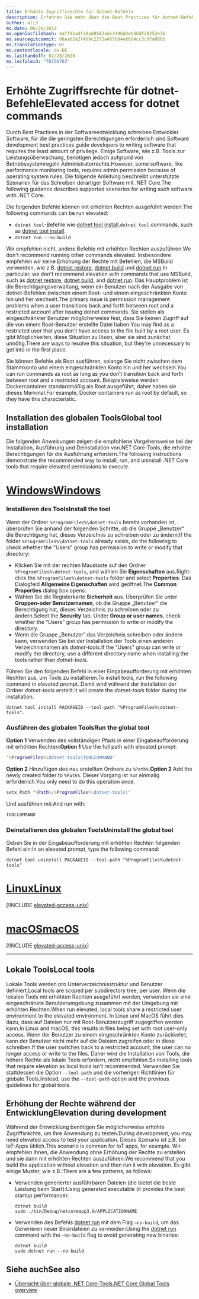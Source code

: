 ```yaml
---
title: Erhöhte Zugriffsrechte für dotnet-Befehle
description: Erfahren Sie mehr über die Best Practices für dotnet-Befehle, die erhöhte Zugriffsrechte erfordern.
author: wli3
ms.date: 06/26/2019
ms.openlocfilehash: 4aff9badfa8ad9b83adc4496d4ebd6df29252e36
ms.sourcegitcommit: 00aa62e2f469c2272a457b04e66b4cc3c97a800b
ms.translationtype: HT
ms.contentlocale: de-DE
ms.lasthandoff: 02/28/2020
ms.locfileid: "78156763"
---
```

# <a name="elevated-access-for-dotnet-commands"></a><span data-ttu-id="1e60d-103">Erhöhte Zugriffsrechte für dotnet-Befehle</span><span class="sxs-lookup"><span data-stu-id="1e60d-103">Elevated access for dotnet commands</span></span>

<span data-ttu-id="1e60d-104">Durch Best Practices in der Softwareentwicklung schreiben Entwickler Software, für die die geringsten Berechtigungen erforderlich sind.</span><span class="sxs-lookup"><span data-stu-id="1e60d-104">Software development best practices guide developers to writing software that requires the least amount of privilege.</span></span> <span data-ttu-id="1e60d-105">Einige Software, wie z.B. Tools zur Leistungsüberwachung, benötigen jedoch aufgrund von Betriebssystemregeln Administratorrechte.</span><span class="sxs-lookup"><span data-stu-id="1e60d-105">However, some software, like performance monitoring tools, requires admin permission because of operating system rules.</span></span> <span data-ttu-id="1e60d-106">Die folgende Anleitung beschreibt unterstützte Szenarien für das Schreiben derartiger Software mit .NET Core.</span><span class="sxs-lookup"><span data-stu-id="1e60d-106">The following guidance describes supported scenarios for writing such software with .NET Core.</span></span>

<span data-ttu-id="1e60d-107">Die folgenden Befehle können mit erhöhten Rechten ausgeführt werden:</span><span class="sxs-lookup"><span data-stu-id="1e60d-107">The following commands can be run elevated:</span></span>

- <span data-ttu-id="1e60d-108">`dotnet tool`-Befehle wie [dotnet tool install](dotnet-tool-install.md).</span><span class="sxs-lookup"><span data-stu-id="1e60d-108">`dotnet tool` commands, such as [dotnet tool install](dotnet-tool-install.md).</span></span>
- `dotnet run --no-build`

<span data-ttu-id="1e60d-109">Wir empfehlen nicht, andere Befehle mit erhöhten Rechten auszuführen.</span><span class="sxs-lookup"><span data-stu-id="1e60d-109">We don't recommend running other commands elevated.</span></span> <span data-ttu-id="1e60d-110">Insbesondere empfehlen wir keine Erhöhung der Rechte mit Befehlen, die MSBuild verwenden, wie z.B. [dotnet restore](dotnet-restore.md), [dotnet build](dotnet-build.md) und [dotnet run](dotnet-run.md).</span><span class="sxs-lookup"><span data-stu-id="1e60d-110">In particular, we don't recommend elevation with commands that use MSBuild, such as [dotnet restore](dotnet-restore.md), [dotnet build](dotnet-build.md), and [dotnet run](dotnet-run.md).</span></span> <span data-ttu-id="1e60d-111">Das Hauptproblem ist die Berechtigungsverwaltung, wenn ein Benutzer nach der Ausgabe von dotnet-Befehlen zwischen einem Root- und einem eingeschränkten Konto hin und her wechselt.</span><span class="sxs-lookup"><span data-stu-id="1e60d-111">The primary issue is permission management problems when a user transitions back and forth between root and a restricted account after issuing dotnet commands.</span></span> <span data-ttu-id="1e60d-112">Sie stellen als eingeschränkter Benutzer möglicherweise fest, dass Sie keinen Zugriff auf die von einem Root-Benutzer erstellte Datei haben.</span><span class="sxs-lookup"><span data-stu-id="1e60d-112">You may find as a restricted user that you don't have access to the file built by a root user.</span></span> <span data-ttu-id="1e60d-113">Es gibt Möglichkeiten, diese Situation zu lösen, aber sie sind zunächst unnötig.</span><span class="sxs-lookup"><span data-stu-id="1e60d-113">There are ways to resolve this situation, but they're unnecessary to get into in the first place.</span></span>

<span data-ttu-id="1e60d-114">Sie können Befehle als Root ausführen, solange Sie nicht zwischen dem Stammkonto und einem eingeschränkten Konto hin und her wechseln.</span><span class="sxs-lookup"><span data-stu-id="1e60d-114">You can run commands as root as long as you don’t transition back and forth between root and a restricted account.</span></span> <span data-ttu-id="1e60d-115">Beispielsweise werden Dockercontainer standardmäßig als Root ausgeführt, daher haben sie dieses Merkmal.</span><span class="sxs-lookup"><span data-stu-id="1e60d-115">For example, Docker containers run as root by default, so they have this characteristic.</span></span>

## <a name="global-tool-installation"></a><span data-ttu-id="1e60d-116">Installation des globalen Tools</span><span class="sxs-lookup"><span data-stu-id="1e60d-116">Global tool installation</span></span>

<span data-ttu-id="1e60d-117">Die folgenden Anweisungen zeigen die empfohlene Vorgehensweise bei der Installation, Ausführung und Deinstallation von.NET Core-Tools, die erhöhte Berechtigungen für die Ausführung erfordern.</span><span class="sxs-lookup"><span data-stu-id="1e60d-117">The following instructions demonstrate the recommended way to install, run, and uninstall .NET Core tools that require elevated permissions to execute.</span></span>

<!-- markdownlint-disable MD025 -->

# <a name="windows"></a>[<span data-ttu-id="1e60d-118">Windows</span><span class="sxs-lookup"><span data-stu-id="1e60d-118">Windows</span></span>](#tab/windows)

### <a name="install-the-tool"></a><span data-ttu-id="1e60d-119">Installieren des Tools</span><span class="sxs-lookup"><span data-stu-id="1e60d-119">Install the tool</span></span>

<span data-ttu-id="1e60d-120">Wenn der Ordner `%ProgramFiles%\dotnet-tools` bereits vorhanden ist, überprüfen Sie anhand der folgenden Schritte, ob die Gruppe „Benutzer“ die Berechtigung hat, dieses Verzeichnis zu schreiben oder zu ändern:</span><span class="sxs-lookup"><span data-stu-id="1e60d-120">If the folder `%ProgramFiles%\dotnet-tools` already exists, do the following to check whether the "Users" group has permission to write or modify that directory:</span></span>

- <span data-ttu-id="1e60d-121">Klicken Sie mit der rechten Maustaste auf den Ordner `%ProgramFiles%\dotnet-tools`, und wählen Sie **Eigenschaften** aus.</span><span class="sxs-lookup"><span data-stu-id="1e60d-121">Right-click the `%ProgramFiles%\dotnet-tools` folder and select **Properties**.</span></span> <span data-ttu-id="1e60d-122">Das Dialogfeld **Allgemeine Eigenschaften** wird geöffnet.</span><span class="sxs-lookup"><span data-stu-id="1e60d-122">The **Common Properties** dialog box opens.</span></span>
- <span data-ttu-id="1e60d-123">Wählen Sie die Registerkarte **Sicherheit** aus. Überprüfen Sie unter **Gruppen-oder Benutzernamen**, ob die Gruppe „Benutzer“ die Berechtigung hat, dieses Verzeichnis zu schreiben oder zu ändern.</span><span class="sxs-lookup"><span data-stu-id="1e60d-123">Select the **Security** tab. Under **Group or user names**, check whether the “Users” group has permission to write or modify the directory.</span></span>
- <span data-ttu-id="1e60d-124">Wenn die Gruppe „Benutzer“ das Verzeichnis schreiben oder ändern kann, verwenden Sie bei der Installation der Tools einen anderen Verzeichnisnamen als *dotnet-tools*.</span><span class="sxs-lookup"><span data-stu-id="1e60d-124">If the "Users" group can write or modify the directory, use a different directory name when installing the tools rather than *dotnet-tools*.</span></span>

<span data-ttu-id="1e60d-125">Führen Sie den folgenden Befehl in einer Eingabeaufforderung mit erhöhten Rechten aus, um Tools zu installieren.</span><span class="sxs-lookup"><span data-stu-id="1e60d-125">To install tools, run the following command in elevated prompt.</span></span> <span data-ttu-id="1e60d-126">Damit wird während der Installation der Ordner *dotnet-tools* erstellt.</span><span class="sxs-lookup"><span data-stu-id="1e60d-126">It will create the *dotnet-tools* folder during the installation.</span></span>

```dotnetcli
dotnet tool install PACKAGEID --tool-path "%ProgramFiles%\dotnet-tools".
```

### <a name="run-the-global-tool"></a><span data-ttu-id="1e60d-127">Ausführen des globalen Tools</span><span class="sxs-lookup"><span data-stu-id="1e60d-127">Run the global tool</span></span>

<span data-ttu-id="1e60d-128">**Option 1** Verwenden des vollständigen Pfads in einer Eingabeaufforderung mit erhöhten Rechten:</span><span class="sxs-lookup"><span data-stu-id="1e60d-128">**Option 1** Use the full path with elevated prompt:</span></span>

```cmd
"%ProgramFiles%\dotnet-tools\TOOLCOMMAND"
```

<span data-ttu-id="1e60d-129">**Option 2** Hinzufügen des neu erstellten Ordners zu `%Path%`.</span><span class="sxs-lookup"><span data-stu-id="1e60d-129">**Option 2** Add the newly created folder to `%Path%`.</span></span> <span data-ttu-id="1e60d-130">Dieser Vorgang ist nur einmalig erforderlich.</span><span class="sxs-lookup"><span data-stu-id="1e60d-130">You only need to do this operation once.</span></span>

```cmd
setx Path "%Path%;%ProgramFiles%\dotnet-tools\"
```

<span data-ttu-id="1e60d-131">Und ausführen mit:</span><span class="sxs-lookup"><span data-stu-id="1e60d-131">And run with:</span></span>

```cmd
TOOLCOMMAND
```

### <a name="uninstall-the-global-tool"></a><span data-ttu-id="1e60d-132">Deinstallieren des globalen Tools</span><span class="sxs-lookup"><span data-stu-id="1e60d-132">Uninstall the global tool</span></span>

<span data-ttu-id="1e60d-133">Geben Sie in der Eingabeaufforderung mit erhöhten Rechten folgenden Befehl ein:</span><span class="sxs-lookup"><span data-stu-id="1e60d-133">In an elevated prompt, type the following command:</span></span>

```dotnetcli
dotnet tool uninstall PACKAGEID --tool-path "%ProgramFiles%\dotnet-tools"
```

# <a name="linux"></a>[<span data-ttu-id="1e60d-134">Linux</span><span class="sxs-lookup"><span data-stu-id="1e60d-134">Linux</span></span>](#tab/linux)

[!INCLUDE [elevated-access-unix](../../../includes/elevated-access-unix.md)]

# <a name="macos"></a>[<span data-ttu-id="1e60d-135">macOS</span><span class="sxs-lookup"><span data-stu-id="1e60d-135">macOS</span></span>](#tab/macos)

[!INCLUDE [elevated-access-unix](../../../includes/elevated-access-unix.md)]

---

## <a name="local-tools"></a><span data-ttu-id="1e60d-136">Lokale Tools</span><span class="sxs-lookup"><span data-stu-id="1e60d-136">Local tools</span></span>

<span data-ttu-id="1e60d-137">Lokale Tools werden pro Unterverzeichnisstruktur und Benutzer definiert.</span><span class="sxs-lookup"><span data-stu-id="1e60d-137">Local tools are scoped per subdirectory tree, per user.</span></span> <span data-ttu-id="1e60d-138">Wenn die lokalen Tools mit erhöhten Rechten ausgeführt werden, verwenden sie eine eingeschränkte Benutzerumgebung zusammen mit der Umgebung mit erhöhten Rechten.</span><span class="sxs-lookup"><span data-stu-id="1e60d-138">When run elevated, local tools share a restricted user environment to the elevated environment.</span></span> <span data-ttu-id="1e60d-139">In Linux und MacOS führt dies dazu, dass auf Dateien nur mit Root-Benutzerzugriff zugegriffen werden kann.</span><span class="sxs-lookup"><span data-stu-id="1e60d-139">In Linux and macOS, this results in files being set with root user-only access.</span></span> <span data-ttu-id="1e60d-140">Wenn der Benutzer zu einem eingeschränkten Konto zurückkehrt, kann der Benutzer nicht mehr auf die Dateien zugreifen oder in diese schreiben.</span><span class="sxs-lookup"><span data-stu-id="1e60d-140">If the user switches back to a restricted account, the user can no longer access or write to the files.</span></span> <span data-ttu-id="1e60d-141">Daher wird die Installation von Tools, die höhere Rechte als lokale Tools erfordern, nicht empfohlen.</span><span class="sxs-lookup"><span data-stu-id="1e60d-141">So installing tools that require elevation as local tools isn't recommended.</span></span> <span data-ttu-id="1e60d-142">Verwenden Sie stattdessen die Option `--tool-path` und die vorherigen Richtlinien für globale Tools.</span><span class="sxs-lookup"><span data-stu-id="1e60d-142">Instead, use the `--tool-path` option and the previous guidelines for global tools.</span></span>

## <a name="elevation-during-development"></a><span data-ttu-id="1e60d-143">Erhöhung der Rechte während der Entwicklung</span><span class="sxs-lookup"><span data-stu-id="1e60d-143">Elevation during development</span></span>

<span data-ttu-id="1e60d-144">Während der Entwicklung benötigen Sie möglicherweise erhöhte Zugriffsrechte, um Ihre Anwendung zu testen.</span><span class="sxs-lookup"><span data-stu-id="1e60d-144">During development, you may need elevated access to test your application.</span></span> <span data-ttu-id="1e60d-145">Dieses Szenario ist z.B. bei IoT-Apps üblich.</span><span class="sxs-lookup"><span data-stu-id="1e60d-145">This scenario is common for IoT apps, for example.</span></span> <span data-ttu-id="1e60d-146">Wir empfehlen Ihnen, die Anwendung ohne Erhöhung der Rechte zu erstellen und sie dann mit erhöhten Rechten auszuführen.</span><span class="sxs-lookup"><span data-stu-id="1e60d-146">We recommend that you build the application without elevation and then run it with elevation.</span></span> <span data-ttu-id="1e60d-147">Es gibt einige Muster, wie z.B.:</span><span class="sxs-lookup"><span data-stu-id="1e60d-147">There are a few patterns, as follows:</span></span>

- <span data-ttu-id="1e60d-148">Verwenden generierter ausführbaren Dateien (die bietet die beste Leistung beim Start):</span><span class="sxs-lookup"><span data-stu-id="1e60d-148">Using generated executable (it provides the best startup performance):</span></span>

   ```dotnetcli
   dotnet build
   sudo ./bin/Debug/netcoreapp3.0/APPLICATIONNAME
   ```

- <span data-ttu-id="1e60d-149">Verwenden des Befehls [dotnet run](dotnet-run.md) mit dem Flag `—no-build`, um das Generieren neuer Binärdateien zu vermeiden:</span><span class="sxs-lookup"><span data-stu-id="1e60d-149">Using the [dotnet run](dotnet-run.md) command with the `—no-build` flag to avoid generating new binaries:</span></span>

   ```dotnetcli
   dotnet build
   sudo dotnet run --no-build
   ```

## <a name="see-also"></a><span data-ttu-id="1e60d-150">Siehe auch</span><span class="sxs-lookup"><span data-stu-id="1e60d-150">See also</span></span>

- [<span data-ttu-id="1e60d-151">Übersicht über globale .NET Core-Tools</span><span class="sxs-lookup"><span data-stu-id="1e60d-151">.NET Core Global Tools overview</span></span>](global-tools.md)
